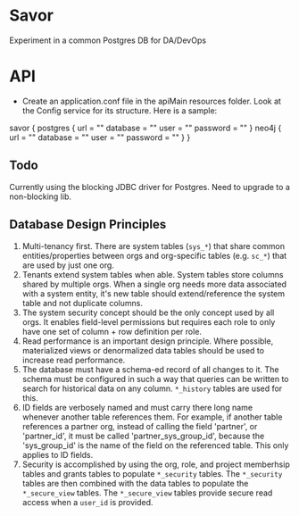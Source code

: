 # Savor

Experiment in a common Postgres DB for DA/DevOps

# API

- Create an application.conf file in the apiMain resources folder. Look at the Config service for its structure. Here is a sample:

savor {
postgres {
url = ""
database = ""
user = ""
password = ""
}
neo4j {
url = ""
database = ""
user = ""
password = ""
}
}

## Todo

Currently using the blocking JDBC driver for Postgres. Need to upgrade to a non-blocking lib.

## Database Design Principles

1. Multi-tenancy first. There are system tables (`sys_*`) that share common entities/properties between orgs and org-specific tables (e.g. `sc_*`) that are used by just one org.
2. Tenants extend system tables when able. System tables store columns shared by multiple orgs. When a single org needs more data associated with a system entity, it's new table should extend/reference the system table and not duplicate columns.
3. The system security concept should be the only concept used by all orgs. It enables field-level permissions but requires each role to only have one set of column + row definition per role.
4. Read performance is an important design principle. Where possible, materialized views or denormalized data tables should be used to increase read performance.
5. The database must have a schema-ed record of all changes to it. The schema must be configured in such a way that queries can be written to search for historical data on any column. `*_history` tables are used for this.
6. ID fields are verbosely named and must carry there long name whenever another table references them. For example, if another table references a partner org, instead of calling the field 'partner', or 'partner_id', it must be called 'partner_sys_group_id', because the 'sys_group_id' is the name of the field on the referenced table. This only applies to ID fields.
7. Security is accomplished by using the org, role, and project memberhsip tables and grants tables to populate `*_security` tables. The `*_security` tables are then combined with the data tables to populate the `*_secure_view` tables. The `*_secure_view` tables provide secure read access when a `user_id` is provided.
